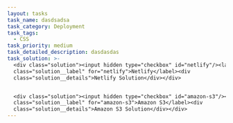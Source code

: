 ```yaml
---
layout: tasks
task_name: dasdsadsa
task_category: Deployment
task_tags:
  - CSS
task_priority: medium
task_detailed_description: dasdasdas
task_solution: >-
  <div class="solution"><input hidden type="checkbox" id="netlify"/><label
  class="solution__label" for="netlify">Netlify</label><div
  class="solution__details">Netlify Solution</div></div>


  <div class="solution"><input hidden type="checkbox" id="amazon-s3"/><label
  class="solution__label" for="amazon-s3">Amazon S3</label><div
  class="solution__details">Amazon S3 Solution</div></div>
---
```



